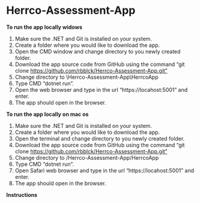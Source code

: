# Herrco-Assessment-App

<strong>To run the app locally widows</strong>

1.    Make sure the .NET and Git is installed on your system.
2.    Create a folder where you would like to download the app.
3.    Open the CMD window and change directory to you newly created folder.
4.    Download the app source code from GitHub using the command 
        “git clone https://github.com/rbblck/Herrco-Assessment-App.git”
5.    Change directory to <PATH TO NEW FOLDER>\Herrco-Assessment-App\HerrcoApp
6.    Type CMD “dotnet run”.
7.    Open the web browser and type in the url “https://locahost:5001” and enter.
8.    The app should open in the browser.

<strong>To run the app locally on mac os</strong>

1.    Make sure the .NET and Git is installed on your system.
2.    Create a folder where you would like to download the app.
3.    Open the terminal and change directory to you newly created folder.
4.    Download the app source code from GitHub using the command 
        “git clone https://github.com/rbblck/Herrco-Assessment-App.git”
5.    Change directory to <PATH TO NEW FOLDER>/Herrco-Assessment-App/HerrcoApp
6.    Type CMD “dotnet run”.
7.    Open Safari web browser and type in the url “https://locahost:5001” and enter.
8.    The app should open in the browser.

<strong>Instructions</strong>

